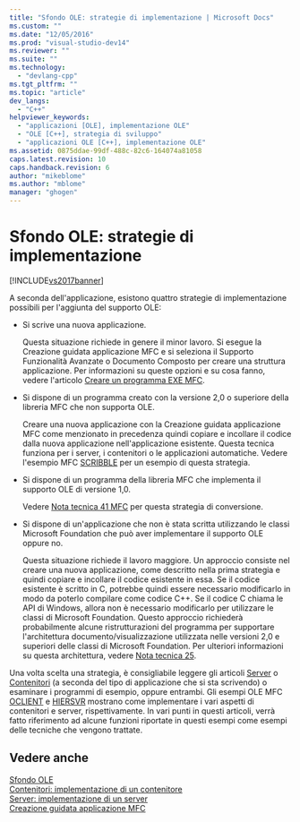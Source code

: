 ```yaml
---
title: "Sfondo OLE: strategie di implementazione | Microsoft Docs"
ms.custom: ""
ms.date: "12/05/2016"
ms.prod: "visual-studio-dev14"
ms.reviewer: ""
ms.suite: ""
ms.technology: 
  - "devlang-cpp"
ms.tgt_pltfrm: ""
ms.topic: "article"
dev_langs: 
  - "C++"
helpviewer_keywords: 
  - "applicazioni [OLE], implementazione OLE"
  - "OLE [C++], strategia di sviluppo"
  - "applicazioni OLE [C++], implementazione OLE"
ms.assetid: 0875ddae-99df-488c-82c6-164074a81058
caps.latest.revision: 10
caps.handback.revision: 6
author: "mikeblome"
ms.author: "mblome"
manager: "ghogen"
---
```

# Sfondo OLE: strategie di implementazione
[!INCLUDE[vs2017banner](../assembler/inline/includes/vs2017banner.md)]

A seconda dell'applicazione, esistono quattro strategie di implementazione possibili per l'aggiunta del supporto OLE:  
  
-   Si scrive una nuova applicazione.  
  
     Questa situazione richiede in genere il minor lavoro.  Si esegue la Creazione guidata applicazione MFC e si seleziona il Supporto Funzionalità Avanzate o Documento Composto per creare una struttura applicazione.  Per informazioni su queste opzioni e su cosa fanno, vedere l'articolo [Creare un programma EXE MFC](../mfc/reference/mfc-application-wizard.md).  
  
-   Si dispone di un programma creato con la versione 2,0 o superiore della libreria MFC che non supporta OLE.  
  
     Creare una nuova applicazione con la Creazione guidata applicazione MFC come menzionato in precedenza quindi copiare e incollare il codice dalla nuova applicazione nell'applicazione esistente.  Questa tecnica funziona per i server, i contenitori o le applicazioni automatiche.  Vedere l'esempio MFC [SCRIBBLE](../top/visual-cpp-samples.md) per un esempio di questa strategia.  
  
-   Si dispone di un programma della libreria MFC che implementa il supporto OLE di versione 1,0.  
  
     Vedere [Nota tecnica 41 MFC](../mfc/tn041-mfc-ole1-migration-to-mfc-ole-2.md) per questa strategia di conversione.  
  
-   Si dispone di un'applicazione che non è stata scritta utilizzando le classi Microsoft Foundation che può aver implementare il supporto OLE oppure no.  
  
     Questa situazione richiede il lavoro maggiore.  Un approccio consiste nel creare una nuova applicazione, come descritto nella prima strategia e quindi copiare e incollare il codice esistente in essa.  Se il codice esistente è scritto in C, potrebbe quindi essere necessario modificarlo in modo da poterlo compilare come codice C\+\+.  Se il codice C chiama le API di Windows, allora non è necessario modificarlo per utilizzare le classi di Microsoft Foundation.  Questo approccio richiederà probabilmente alcune ristrutturazioni del programma per supportare l'architettura documento\/visualizzazione utilizzata nelle versioni 2,0 e superiori delle classi di Microsoft Foundation.  Per ulteriori informazioni su questa architettura, vedere [Nota tecnica 25](../mfc/tn025-document-view-and-frame-creation.md).  
  
 Una volta scelta una strategia, è consigliabile leggere gli articoli [Server](../mfc/servers.md) o [Contenitori](../mfc/containers.md) \(a seconda del tipo di applicazione che si sta scrivendo\) o esaminare i programmi di esempio, oppure entrambi.  Gli esempi OLE MFC [OCLIENT](../top/visual-cpp-samples.md) e [HIERSVR](../top/visual-cpp-samples.md) mostrano come implementare i vari aspetti di contenitori e server, rispettivamente.  In vari punti in questi articoli, verrà fatto riferimento ad alcune funzioni riportate in questi esempi come esempi delle tecniche che vengono trattate.  
  
## Vedere anche  
 [Sfondo OLE](../mfc/ole-background.md)   
 [Contenitori: implementazione di un contenitore](../mfc/containers-implementing-a-container.md)   
 [Server: implementazione di un server](../mfc/servers-implementing-a-server.md)   
 [Creazione guidata applicazione MFC](../mfc/reference/mfc-application-wizard.md)